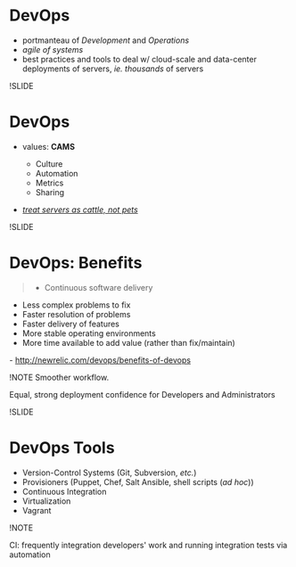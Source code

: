 # DevOps

- portmanteau of *Development* and *Operations*
- *agile of systems*
- best practices and tools to deal w/ cloud-scale and data-center deployments of servers, *ie.* *thousands* of servers

!SLIDE

# DevOps

- values: **CAMS**
  - Culture
  - Automation
  - Metrics
  - Sharing

- [*treat servers as cattle, not pets*](http://www.markhneedham.com/blog/2013/04/07/treating-servers-as-cattle-not-as-pets/)

!SLIDE

# DevOps: Benefits

> - Continuous software delivery
- Less complex problems to fix
- Faster resolution of problems
- Faster delivery of features
- More stable operating environments
- More time available to add value (rather than fix/maintain)

\- http://newrelic.com/devops/benefits-of-devops

!NOTE
Smoother workflow.

Equal, strong deployment confidence for Developers and Administrators

<!-- more of what it can do than what it is: benefits, etc. -->

!SLIDE

# DevOps Tools

- Version-Control Systems (Git, Subversion, *etc.*)
- Provisioners (Puppet, Chef, Salt Ansible, shell scripts (*ad hoc*))
- Continuous Integration
- Virtualization
- Vagrant

!NOTE

CI: frequently integration developers' work and running integration tests via automation
